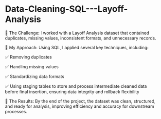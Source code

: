 # Data-Cleaning-SQL---Layoff-Analysis
🔹 The Challenge:
I worked with a Layoff Analysis dataset that contained duplicates, missing values, inconsistent formats, and unnecessary records.

🔹 My Approach:
Using SQL, I applied several key techniques, including:

✅ Removing duplicates 

✅ Handling missing values

✅ Standardizing data formats

✅ Using staging tables to store and process intermediate cleaned data before final insertion, ensuring data integrity and rollback flexibility

🔹 The Results:
By the end of the project, the dataset was clean, structured, and ready for analysis, improving efficiency and accuracy for downstream processes.

